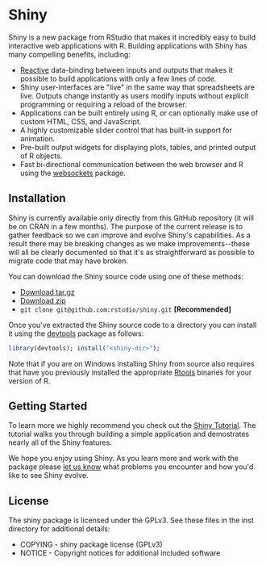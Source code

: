 # Shiny 

Shiny is a new package from RStudio that makes it incredibly easy to build interactive web applications with R. Building applications with Shiny has many compelling benefits, including:

* [Reactive](http://en.wikipedia.org/wiki/Reactive_programming) data-binding between inputs and outputs that makes it possible to build applications with only a few lines of code.
* Shiny user-interfaces are "live" in the same way that spreadsheets are live. Outputs change instantly as users modify inputs without explicit programming or requiring a reload of the browser.
* Applications can be built entirely using R, or can optionally make use of custom HTML, CSS, and JavaScript.
* A highly customizable slider control that has built-in support for animation.
* Pre-built output widgets for displaying plots, tables, and printed output of R objects.
* Fast bi-directional communication between the web browser and R using the [websockets](http://illposed.net/websockets.html) package.

## Installation


Shiny is currently available only directly from this GitHub repository (it will be on CRAN in a few months). The purpose of the current release is to gather feedback so we can improve and evolve Shiny's capabilities. As a result there may be breaking changes as we make improvements--these will all be clearly documented so that it's as straightforward as possible to migrate code that may have broken.

You can download the Shiny source code using one of these methods:

* [Download tar.gz](https://github.com/rstudio/shiny/tarball/master) 
* [Download zip](https://github.com/rstudio/shiny/zipball/master)
* `git clone git@github.com:rstudio/shiny.git` **[Recommended]**

Once you've extracted the Shiny source code to a directory you can install it using the [devtools](http://cran.r-project.org/web/packages/devtools/index.html) package as follows:

```r
library(devtools); install("<shiny-dir>");
```

Note that if you are on Windows installing Shiny from source also requires that have you previously installed the appropriate [Rtools](http://cran.r-project.org/bin/windows/Rtools/) binaries for your version of R.

## Getting Started

To learn more we highly recommend you check out the [Shiny Tutorial](http://rstudio.github.com/shiny/tutorial). The tutorial walks you through building a simple application and demostrates nearly all of the Shiny features.

We hope you enjoy using Shiny. As you learn more and work with the package please [let us know](https://github.com/rstudio/shiny/issues) what problems you encounter and how you'd like to see Shiny evolve.

## License

The shiny package is licensed under the GPLv3. See these files in the inst directory for additional details:

- COPYING - shiny package license (GPLv3)
- NOTICE  - Copyright notices for additional included software
